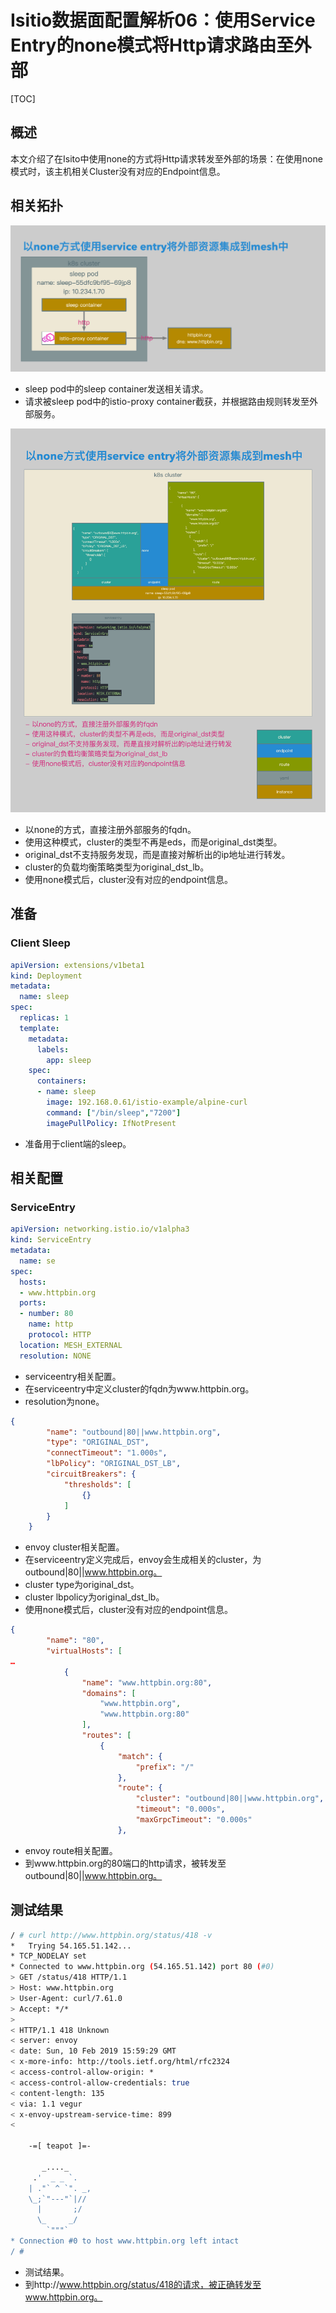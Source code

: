 # Isitio数据面配置解析06：使用Service Entry的none模式将Http请求路由至外部



[TOC]



## 概述

本文介绍了在Isito中使用none的方式将Http请求转发至外部的场景：在使用none模式时，该主机相关Cluster没有对应的Endpoint信息。



## 相关拓扑

![06-serviceentry-to-external-with-none-1](./images/06-serviceentry-to-external-with-none-1.png)

- sleep pod中的sleep container发送相关请求。
- 请求被sleep pod中的istio-proxy container截获，并根据路由规则转发至外部服务。



![06-serviceentry-to-external-with-none-2](./images/06-serviceentry-to-external-with-none-2.png)

- 以none的方式，直接注册外部服务的fqdn。
- 使用这种模式，cluster的类型不再是eds，而是original_dst类型。
- original_dst不支持服务发现，而是直接对解析出的ip地址进行转发。
- cluster的负载均衡策略类型为original_dst_lb。
- 使用none模式后，cluster没有对应的endpoint信息。



## 准备

### Client Sleep

```yaml
apiVersion: extensions/v1beta1
kind: Deployment
metadata:
  name: sleep
spec:
  replicas: 1
  template:
    metadata:
      labels:
        app: sleep
    spec:
      containers:
      - name: sleep
        image: 192.168.0.61/istio-example/alpine-curl
        command: ["/bin/sleep","7200"]
        imagePullPolicy: IfNotPresent
```

- 准备用于client端的sleep。



## 相关配置

### ServiceEntry

```yaml
apiVersion: networking.istio.io/v1alpha3
kind: ServiceEntry
metadata:
  name: se
spec:
  hosts:
  - www.httpbin.org
  ports:
  - number: 80
    name: http
    protocol: HTTP
  location: MESH_EXTERNAL
  resolution: NONE
```

- serviceentry相关配置。
- 在serviceentry中定义cluster的fqdn为www.httpbin.org。
- resolution为none。



```json
{
        "name": "outbound|80||www.httpbin.org",
        "type": "ORIGINAL_DST",
        "connectTimeout": "1.000s",
        "lbPolicy": "ORIGINAL_DST_LB",
        "circuitBreakers": {
            "thresholds": [
                {}
            ]
        }
    }
```

- envoy cluster相关配置。
- 在serviceentry定义完成后，envoy会生成相关的cluster，为outbound|80||www.httpbin.org。
- cluster type为original_dst。
- cluster lbpolicy为original_dst_lb。
- 使用none模式后，cluster没有对应的endpoint信息。



```json
{
        "name": "80",
        "virtualHosts": [
…
            {
                "name": "www.httpbin.org:80",
                "domains": [
                    "www.httpbin.org",
                    "www.httpbin.org:80"
                ],
                "routes": [
                    {
                        "match": {
                            "prefix": "/"
                        },
                        "route": {
                            "cluster": "outbound|80||www.httpbin.org",
                            "timeout": "0.000s",
                            "maxGrpcTimeout": "0.000s"
                        },
```

- envoy route相关配置。
- 到www.httpbin.org的80端口的http请求，被转发至outbound|80||www.httpbin.org。



## 测试结果

```bash
/ # curl http://www.httpbin.org/status/418 -v
*   Trying 54.165.51.142...
* TCP_NODELAY set
* Connected to www.httpbin.org (54.165.51.142) port 80 (#0)
> GET /status/418 HTTP/1.1
> Host: www.httpbin.org
> User-Agent: curl/7.61.0
> Accept: */*
>
< HTTP/1.1 418 Unknown
< server: envoy
< date: Sun, 10 Feb 2019 15:59:29 GMT
< x-more-info: http://tools.ietf.org/html/rfc2324
< access-control-allow-origin: *
< access-control-allow-credentials: true
< content-length: 135
< via: 1.1 vegur
< x-envoy-upstream-service-time: 899
<

    -=[ teapot ]=-

       _...._
     .'  _ _ `.
    | ."` ^ `". _,
    \_;`"---"`|//
      |       ;/
      \_     _/
        `"""`
* Connection #0 to host www.httpbin.org left intact
/ #
```

- 测试结果。
- 到http://www.httpbin.org/status/418的请求，被正确转发至www.httpbin.org。